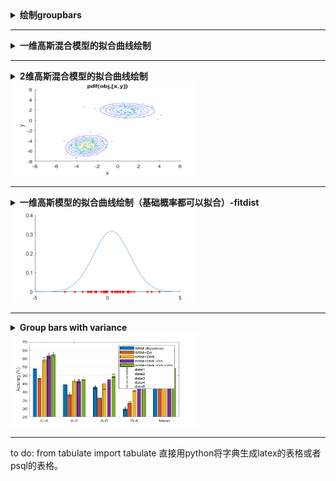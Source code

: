 <details><summary><strong>   绘制groupbars  </strong></summary><blockquote>
<details><summary><strong>   Code  </strong></summary><blockquote>
  
```matlab
wa=[37.6,40.4;75.4,92.9];
aw=[29.8,53.5;79.3,88.1];
figure
bar(wa,'grouped')

set (gcf,'Position',[100,100,300,150], 'color','w')
set(gca, 'YGrid', 'on', 'XGrid', 'off')
xticklabels({'SURF','DeCaf6'})
ylabel('Accuracy (%)')
ylim([20,100])
legend('SVM', 'DGSA')

figure
bar(aw,'grouped')

set (gcf,'Position',[100,100,300,150], 'color','w')
set(gca, 'YGrid', 'on', 'XGrid', 'off')
xticklabels({'SURF','DeCaf6'})
ylabel('Accuracy (%)')
ylim([20,100])
```

</blockquote></details>

<details open><summary><strong>   Figure  </strong></summary>  
<div align=left><img src ="https://github.com/zhaojiachen1994/Frequently-used-code-blocks/blob/master/Figures/groupedbar.png" width="300" height="150"/></div>
</details>

</blockquote></details>



-----------------------------------------------------------------------------------------------------------------------------------

<details><summary><strong>   一维高斯混合模型的拟合曲线绘制  </strong></summary><blockquote>
ref: 
  [1]  https://blog.csdn.net/miao_9/article/details/53511487
  [2]  官方文档-gmdistribution
  
<details><summary><strong>   Code  </strong></summary><blockquote>

```matlab
  % GENERATE DATAS
  p = [0.4 0.6]; % p is the proportion of two-component Gaussian distribution
  mu = [0; 5]
  sigma =[0.8]
  gm = gmdistribution(mu,sigma,p)
  rng('default'); % For reproducibility
  [X,compIdx] = random(gm,100);
  numIdx1 = sum(compIdx == 1)

  % FIT THE DATA WITH GMM MODEL
  options = statset('Display','final');
  obj = gmdistribution.fit(X,2,'Options',options);

  %PLOT THE CURVE AND RAW DATA
  figure
  fun = @(x)pdf(obj, [x]);
  t = linspace(-5,10)';
  hold on
  plot(t, fun(t))
  plot(X,0,'r*')
```
</details>

<details open><summary><strong>   Figure  </strong></summary>  
<div align=left><img src ="https://github.com/zhaojiachen1994/Frequently-used-code-blocks/blob/master/Figures/1d-gmm.png" width="300" height="150"/></div>
</details>

</blockquote></details>

-----------------------------------------------------------------------------------------------------------------------------------

<details> 
    <summary><strong>   2维高斯混合模型的拟合曲线绘制   </strong></summary>

```matlab
  % GENERATE DATAS
  p = [0.4 0.6]; % p is the proportion of two-component Gaussian distribution
  mu = [1 2;-3 -5];% for 2 dimension
  sigma = cat(3,[2 .5],[1 1]); % shared diagonal covariance matrix for 2 dimensions
  gm = gmdistribution(mu,sigma,p)
  rng('default'); % For reproducibility
  [X,compIdx] = random(gm,200);
  numIdx1 = sum(compIdx == 1)

  % FIT THE DATA WITH GMM MODEL
  options = statset('Display','final');
  obj = gmdistribution.fit(X,2,'Options',options);

  %PLOT THE CURVE AND RAW DATA
  scatter(X(:,1),X(:,2),10,'.')
  hold on
  h = ezcontour(@(x,y)pdf(obj,[x y]),[-8 6],[-8 6]);
  hold off
```
</details>

<div align=left><img src ="https://github.com/zhaojiachen1994/Frequently-used-code-blocks/blob/master/Figures/2d-gmm.png" width="300" height="150"/></div>

------------------------------------------------------------------------------------------------------------------------------------


<details> 
    <summary><strong>   一维高斯模型的拟合曲线绘制（基础概率都可以拟合）-fitdist   </strong></summary>

```matlab
rng('default'); % For reproducibility
figure
hold on 
num=30;
s1 = normrnd(0,1,num,1)
pd_s1 = fitdist(s1, 'Normal');
t = -5:0.1:15;
y = pdf(pd_s1,t);
plot(t,y,'LineWidth',0.5)
plot(s1,zeros(num,1),    's',    'MarkerFaceColor','b',  'MarkerEdgeColor','b',   'MarkerSize', 5)
```
</details>

<div align=left><img src ="https://github.com/zhaojiachen1994/Frequently-used-code-blocks/blob/master/Figures/1d-gaussian-fit.png" width="300" height="150"/></div>

----------------------------------------------------------------------------------------------------------------------------------------

<details> 
    <summary><strong>   Group bars with variance   </strong></summary>

```matlab
%1. acc of srm only
Acc1=[53.94, 44.24, 42.69, 29.74, 46.40];
Var1=[0.24, 0.30, 1.20 ,1.25, 0.73];
% 2. acc of srm+distribution alignment
Acc2=[48.1, 38.57, 36.43, 33.32, 43.88];
Var2=[1.85, 1.50, 0.24, 0.82, 0.92];
%3. acc of dgfk+srm
Acc3=[59.33,46.66,44.84,40.54, 50.76];
Var3=[1.38,1.28,3.16,0.26,1.07];
%4. acc of dgfk+da+srm
Acc4=[61.67,46.37,47.51,44.98,53.19];
Var4=[1.57,0.88,0.86,0.22,0.77];

%5. acc of all
Acc5=[62.2,47.2,49.7,44.6, 54.10]
Var5=[1.38,1.78,1,0.26,0.70]

Acc=[Acc1;Acc2;Acc3;Acc4;Acc5]';
figure
set (gcf,'Position',[300,300,550,350], 'color','w')
bar(Acc,'grouped')
set(gca, 'YGrid', 'on', 'XGrid', 'off')
xticklabels({'C-A','A-C','A-D','D-A','Mean'})
set (gca,'position',[0.1,0.1,0.8,0.8] )
legend('SRM (Baseline)', 'SRM+DA', 'SRM+DML', 'SRM+DML+DA','SRM+DML+DA+DPL')
ylabel('Accuracy (%)')
ylim([25,70])

e=[Var1;Var2;Var3;Var4;Var5]';
hold on 
numgroups = size(e,1);
numbars = size(e,2);
groupwidth = min(0.8, numbars/(numbars+1.5));
for i = 1:numbars
    x = (1:numgroups) - groupwidth/2 + (2*i-1)* groupwidth / (2*numbars); %aligning error bar with individual bar
    h = errorbar (x, Acc(:,i), e(:,i),'k','linestyle','none','lineWidth',0.5,'CapSize',5);
end
```
</details>

<div align=left><img src ="https://github.com/zhaojiachen1994/Frequently-used-code-blocks/blob/master/Figures/barwithvars.png" width="300" height="150"/></div>

----------------------------------------------------------------------------------------------------------------------------------------


to do: from tabulate import tabulate 直接用python将字典生成latex的表格或者psql的表格。
